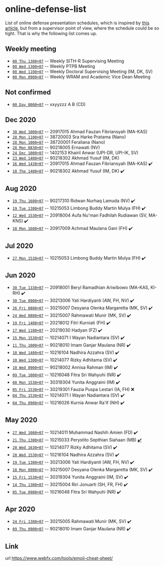 # online-defense-list
List of online defense presentation schedules, which is inspired by [this article](https://now.tufts.edu/articles/defense-online-defenses), but from a supervisor point of view, where the schedule could be so tight. That is why the following list comes up.


## Weekly meeting
* [``00 Thu 1300+07``]() -- Weekly SITH-R Supervising Meeting
* [``00 Wed 1300+07``]() -- Weekly PTPB Meeting
* [``00 Wed 1100+07``]() -- Weekly Doctoral Supervising Meeting (IM, DK, SV)
* [``00 Mon 0900+07``]() -- Weekly WRAM and Academic Vice Dean Meeting

## Not confirmed
* [``00 Day 0000+07``]() -- xxyyzzz A B (CD)

## Dec 2020
* [``30 Wed 1000+07``]() -- 20917015 Ahmad Fauzan Fibriansyah (MA-KAS)
* [``28 Mon 1100+07``]() -- 38720003 Sra Harke Pratama (Nano)
* [``28 Mon 1000+07``]() -- 38720001 Feraliana (Nano)
* [``28 Mon 0830+07``]() -- 90218005 Ernawati (NV)
* [``24 Dec 1000+07``]() -- 1402153 Khairil Anwar (UPI-DR, UPI-IK, SV)
* [``23 Wed 1400+07``]() -- 90218302 Akhmad Yusuf (IM, DK)
* [``16 Wed 1430+07``]() -- 20917015 Ahmad Fauzan Fibriansyah (MA-KAS) :heavy_check_mark:
* [``10 The 1400+07``]() -- 90218302 Akhmad Yusuf (IM, DK) :heavy_check_mark:

## Aug 2020
* [``19 Thu 1600+07``]() -- 90217310 Ridwan Nurhaq Lamuda (NV) :heavy_check_mark:
* [``19 Tue 1300+07``]() -- 10215053 Limbong Buddy Martin Mulya (FH) :heavy_check_mark:
* [``12 Wed 1530+07``]() -- 20918004 Aufa Nu'man Fadhilah Rudiawan (SV, MA-KNS) :heavy_check_mark:
* [``10 Mon 1600+07``]() -- 20917009 Achmad Maulana Gani (FH) :heavy_check_mark:

## Jul 2020
* [``27 Mon 1530+07``]() -- 10215053 Limbong Buddy Martin Mulya (FH) :heavy_check_mark:

## Jun 2020
* [``30 Tue 1330+07``]() -- 20918001 Beryl Ramadhian Ariwibowo (MA-KAS, KI-RH) :heavy_check_mark:
* [``30 Tue 0900+07``]() -- 30213006 Yati Hardiyanti (AW, FH, NV) :heavy_check_mark:
* [``26 Fri 0800+07``]() -- 30215007 Desyana Olenka Margaretta (MK, SV) :heavy_check_mark:
* [``24 Wed 0800+07``]() -- 30215007 Rahmawati Munir (MK, SV) :heavy_check_mark:
* [``19 Fri 1400+07``]() -- 20218012 Fitri Kurniati (FH) :heavy_check_mark:
* [``17 Wed 1100+07``]() -- 20219030 Hadyan (FZ) :heavy_check_mark:
* [``15 Mon 1530+07``]() -- 10214071 I Wayan Nadiantara (SV) :heavy_check_mark:
* [``11 Thu 1000+07``]() -- 90218010 Imam Ganjar Maulana (NR) :heavy_check_mark:
* [``10 Wed 1400+07``]() -- 10216104 Nadhira Azzahra (SV) :heavy_check_mark:
* [``10 Wed 1300+07``]() -- 10214077 Rizky Adhitama (SV) :heavy_check_mark:
* [``10 Wed 0900+07``]() -- 90218002 Annisa Rahman (IM) :heavy_check_mark:
* [``09 Tue 1000+07``]() -- 10216048 Fitra Sri Wahyuhi (NR) :heavy_check_mark:
* [``08 Mon 1530+07``]() -- 30319304 Yunita Anggraini (IM) :heavy_check_mark:
* [``05 Fri 1530+07``]() -- 30219301 Fauzia Puspa Lestari (IA, FH) :x:
* [``04 Thu 1530+07``]() -- 10214071 I Wayan Nadiantara (SV) :heavy_check_mark:
* [``04 Thu 0900+07``]() -- 10216026 Kurnia Anwar Ra'if (NH) :heavy_check_mark:

## May 2020
* [``27 Wed 1000+07``]() -- 10214011 Muhammad Nashih Amien (FD) :heavy_check_mark:
* [``21 Thu 1300+07``]() -- 10215033 Perystito Septhian Siahaan (MB) [:heavy_check_mark:](log/10215033.md)
* [``20 Wed 1630+07``]() -- 10214077 Rizky Adhitama (SV) :heavy_check_mark:
* [``20 Wed 1530+07``]() -- 10216104 Nadhira Azzahra (SV) :heavy_check_mark:
* [``19 Tue 1300+07``]() -- 30213006 Yati Hardiyanti (AW, FH, NV) :heavy_check_mark:
* [``18 Mon 0900+07``]() -- 30215007 Desyana Olenka Margaretta (MK, SV) :heavy_check_mark:
* [``15 Fri 1530+07``]() -- 30319304 Yunita Anggraini (IM, SV) :heavy_check_mark:
* [``14 Thu 1300+07``]() -- 30215004 Riri Jonuarti (SH, FR, FH) :heavy_check_mark:
* [``05 Tue 0900+07``]() -- 10216048 Fitra Sri Wahyuhi (NR) :heavy_check_mark:

## Apr 2020
* [``24 Fri 1300+07``]() -- 30215005 Rahmawati Munir (MK, SV) :heavy_check_mark:
* [``09 Thu 0900+07``]() -- 90218010 Imam Ganjar Maulana (NR) :heavy_check_mark:

## Link
url https://www.webfx.com/tools/emoji-cheat-sheet/
